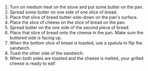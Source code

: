 1. Turn on medium heat on the stove and put some butter on the pan.
2. Spread some butter on one side of one slice of bread. 
3. Place that slice of bread butter-side-down on the pan's surface.
4. Place the slice of cheese on the slice of bread on the pan.
5. Spread butter on the one side of the second piece of bread.
6. Place that slice of bread onto the cheese in the pan. Make sure the buttered side is facing up.
7. When the bottom slice of bread is toasted, use a spatula to flip the sandwich.
8. Toast the other side of the sandwich.
9. When both sides are toasted and the cheese is melted, your grilled cheese is ready to eat! 
